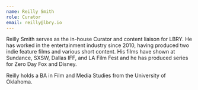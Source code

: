 ```yaml
---
name: Reilly Smith
role: Curator
email: reilly@lbry.io
---
```

Reilly Smith serves as the in-house Curator and content liaison for LBRY. He has worked in the entertainment industry since 2010, having produced two indie feature films and various short content. His films have shown at Sundance, SXSW, Dallas IFF, and LA Film Fest and he has produced series for Zero Day Fox and Disney.

Reilly holds a BA in Film and Media Studies from the University of Oklahoma.